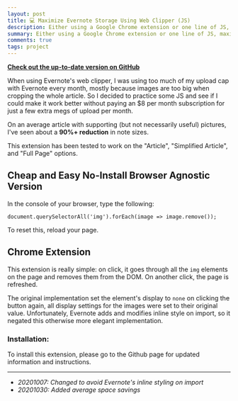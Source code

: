 ```yaml
---
layout: post
title: 💻 Maximize Evernote Storage Using Web Clipper (JS)
description: Either using a Google Chrome extension or one line of JS, maximize your snippets in Evernote and stay away from $8 subscriptions for a tiny feature.
summary: Either using a Google Chrome extension or one line of JS, maximize your snippets in Evernote and stay away from $8 subscriptions for a tiny feature.
comments: true
tags: project
---
```


[**Check out the up-to-date version on GitHub**](https://github.com/milofultz/no-images)

When using Evernote's web clipper, I was using too much of my upload cap with Evernote every month, mostly because images are too big when cropping the whole article. So I decided to practice some JS and see if I could make it work better without paying an $8 per month subscription for just a few extra megs of upload per month.

On an average article with supporting (but not necessarily useful) pictures, I've seen about a **90%+ reduction** in note sizes.

This extension has been tested to work on the "Article", "Simplified Article", and "Full Page" options.

## Cheap and Easy No-Install Browser Agnostic Version

In the console of your browser, type the following:

    document.querySelectorAll('img').forEach(image => image.remove());

To reset this, reload your page.

## Chrome Extension 

This extension is really simple: on click, it goes through all the `img` elements on the page and removes them from the DOM. On another click, the page is refreshed.

The original implementation set the element's display to `none` on clicking the button again, all display settings for the images were set to their original value. Unfortunately, Evernote adds and modifies inline style on import, so it negated this otherwise more elegant implementation.

### Installation:

To install this extension, please go to the Github page for updated information and instructions.

---

- _20201007: Changed to avoid Evernote's inline styling on import_
- _20201030: Added average space savings_
